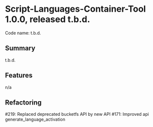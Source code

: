 # Script-Languages-Container-Tool 1.0.0, released t.b.d.

Code name: t.b.d.

## Summary

t.b.d.

## Features

n/a

## Refactoring

#219: Replaced deprecated bucketfs API by new API
#171: Improved api generate_language_activation
